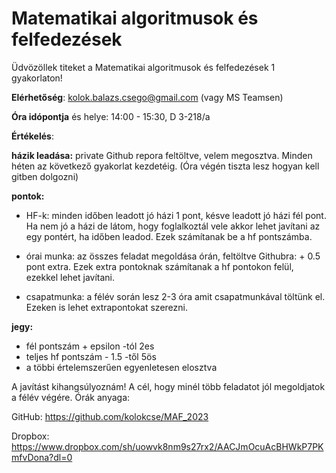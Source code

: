 # Matematikai algoritmusok és felfedezések

Üdvözöllek titeket a Matematikai algoritmusok és felfedezések 1 gyakorlaton!

**Elérhetőség**: kolok.balazs.csego@gmail.com (vagy MS Teamsen)

**Óra idópontja** és helye: 14:00 - 15:30, D 3-218/a

**Értékelés**: 

**házik leadása:** private Github repora feltöltve, velem megosztva. Minden héten az következő gyakorlat kezdetéig. (Óra végén tiszta lesz hogyan kell gitben dolgozni)

**pontok:**

- HF-k: minden időben leadott jó házi 1 pont, késve leadott jó házi fél pont. Ha nem jó a házi de látom, hogy foglalkoztál vele akkor lehet javítani az egy pontért, ha időben leadod. Ezek számítanak be a hf pontszámba.

- órai munka: az összes feladat megoldása órán, feltöltve Githubra: + 0.5 pont extra. Ezek extra pontoknak számítanak a hf pontokon felül, ezekkel lehet javítani.

- csapatmunka: a félév során lesz 2-3 óra amit csapatmunkával töltünk el. Ezeken is lehet extrapontokat szerezni.

**jegy:**
- fél pontszám + epsilon -tól 2es
- teljes hf pontszám - 1.5 -től 5ös
- a többi értelemszerűen egyenletesen elosztva

A javítást kihangsúlyoznám! A cél, hogy minél több feladatot jól megoldjatok a félév végére.
Órák anyaga:

GitHub: https://github.com/kolokcse/MAF_2023

Dropbox: https://www.dropbox.com/sh/uowvk8nm9s27rx2/AACJmOcuAcBHWkP7PKmfvDona?dl=0
